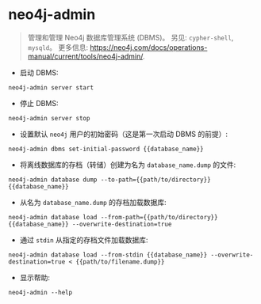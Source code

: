 # neo4j-admin

> 管理和管理 Neo4j 数据库管理系统 (DBMS)。
> 另见: `cypher-shell`, `mysqld`。
> 更多信息: <https://neo4j.com/docs/operations-manual/current/tools/neo4j-admin/>.

- 启动 DBMS:

`neo4j-admin server start`

- 停止 DBMS:

`neo4j-admin server stop`

- 设置默认 `neo4j` 用户的初始密码（这是第一次启动 DBMS 的前提）:

`neo4j-admin dbms set-initial-password {{database_name}}`

- 将离线数据库的存档（转储）创建为名为 `database_name.dump` 的文件:

`neo4j-admin database dump --to-path={{path/to/directory}} {{database_name}}`

- 从名为 `database_name.dump` 的存档加载数据库:

`neo4j-admin database load --from-path={{path/to/directory}} {{database_name}} --overwrite-destination=true`

- 通过 `stdin` 从指定的存档文件加载数据库:

`neo4j-admin database load --from-stdin {{database_name}} --overwrite-destination=true < {{path/to/filename.dump}}`

- 显示帮助:

`neo4j-admin --help`